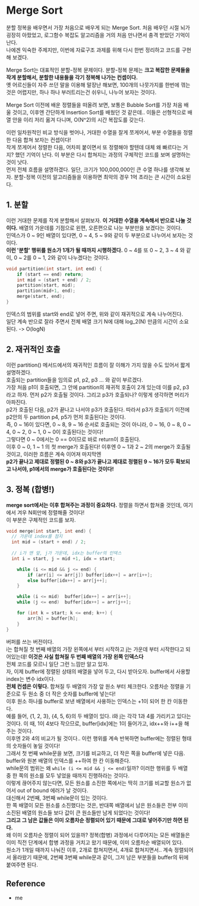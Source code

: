 # Merge Sort
분할 정복을 배우면서 가장 처음으로 배우게 되는 Merge Sort. 처음 배우던 시절 뇌가 굉장히 아팠었고, 로그함수 복잡도 알고리즘을 거의 처음 만나면서 충격 받았던 기억이 난다. <br> 
나에겐 익숙한 주제지만, 이번에 자료구조 과제를 위해 다시 한번 정리하고 코드를 구현해 보겠다. <Br>

Merge Sort는 대표적인 분할-정복 문제이다. 분할-정복 문제는 **크고 복잡한 문제들을 작게 분할해서, 분할한 내용들을 각기 정복해 나가는 컨셉이다.** <br>
옛 어르신들이 자주 쓰던 말을 이용해 말장난 해보면, 100개의 나뭇가지를 한번에 꺾는 것은 어렵지만, 하나 하나 부러트리는건 쉬우니, 나누어 보자는 것이다. <br>

Merge Sort 이전에 배운 정렬들을 떠올려 보면, 보통은 Bubble Sort를 가장 처음 배울 것이고, 이후엔 간단하게 Insertion Sort를 배웠던 것 같은데.. 이들은 선형적으로 배열 안을 이리 저리 옮겨 다니며, O(N^2)의 시간 복잡도를 갖는다. <br>

이런 일차원적인 비교 방식을 벗어나, 거대한 수열을 잘게 쪼게어서, 부분 수열들을 정렬한 다음 합쳐 보자는 컨셉이다! <br>
작게 쪼게어서 정렬한 다음, 어차피 붙이면서 또 정렬해야 할텐데 대체 왜 빠르다는 거지? 했던 기억이 난다. 이 부분은 다시 합쳐지는 과정의 구체적인 코드를 보며 설명하는 것이 낫다. <br>
먼저 전체 흐름을 설명하겠다.
일단, 크기가 100,000,000인 큰 수열 하나를 생각해 보자. 분할-정복 이전의 알고리즘들을 이용하면 최악의 경우 1억 초라는 큰 시간이 소요된다. <br> 

## 1. 분할
이런 거대한 문제를 작게 분할해서 살펴보자. **이 거대한 수열을 계속해서 반으로 나눌 것이다.** 배열의 가운데를 기점으로 왼편, 오른편으로 나눈 부분만을 보겠다는 것이다. <br>
인덱스가 0 ~ 9인 배열이 있다면, 0 ~ 4, 5 ~ 9와 같이 두 부분으로 나누어서 보자는 것이다. <br>
**이런 '분할' 행위를 원소가 1개가 될 때까지 시행하겠다.** 0 ~ 4를 또 0 ~ 2, 3 ~ 4 와 같이, 0 ~ 2를 0 ~ 1, 2와 같이 나누겠다는 것이다. <br>
```cpp
void partition(int start, int end) {
	if (start == end) return;
	int mid = (start + end) / 2;
	partition(start, mid);
	partition(mid+1, end);
	merge(start, end);
}
```
인덱스의 범위를 start와 end로 넣어 주면, 위와 같이 재귀적으로 계속 나누어진다. <br>
일단 계속 반으로 잘라 주면서 전체 배열 크기 N에 대해 log_2(N) 만큼의 시간이 소요된다.  -> O(logN)

## 2. 재귀적인 호출
이런 partition() 메서드에서의 재귀적인 흐름이 잘 이해가 가지 않을 수도 있어서 짧게 설명하겠다. <br>
호출되는 partition들을 임의로 p1, p2, p3 ... 와 같이 부르겠다. <br>
가장 처음 p1이 호출되면, 그 안에 partition의 재귀적 호출이 2개 있는데 이를 p2, p3라고 하자. 먼저 p2가 호출될 것이다. 그리고 p3가 호출되나? 이렇게 생각하면 머리가 아파진다. <br>
p2가 호출된 다음, p2가 끝나고 나서야 p3가 호출된다. 따라서 p3가 호출되기 이전에 p2안의 두 partition p4, p5가 먼저 호출된다는 것이다. <Br>
즉, 0 ~ 16이 있다면, 0 ~ 8, 9 ~ 16 순서로 호출되는 것이 아니라, 0 ~ 16, 0 ~ 8, 0 ~ 4, 0 ~ 2, 0 ~ 1, 0 ~ 0이 호출된다는 것이다! <br>
그렇다면 0 ~ 0에서는 0 == 0이므로 바로 return이 호출된다. <br> 이후 0 ~ 0, 1 ~ 1 의 첫 merge가 호출된다! 이후엔 0 ~ 1과 2 ~ 2의 merge가 호출될 것이고, 이러한 흐름은 계속 이어져 마지막엔 <br>
**p2가 끝나고 제대로 정렬된 0 ~ 8와 p3가 끝나고 제대로 정렬된 9 ~ 16가 모두 확보되고 나서야, p1에서의 merge가 호출된다는 것이다!** <br>


## 3. 정복 (합병!)
**merge sort에서는 이후 합쳐주는 과정이 중요하다.** 정렬을 하면서 합쳐줄 것인데, 여기에서 겨우 N회만에 정렬해줄 것이다! <br>
이 부분은 구체적인 코드를 보자.
```cpp
void merge(int start, int end) {
  // 가운데 index를 점지
  int mid = (start + end) / 2;
	
  // i가 맨 앞, j가 가운데, idx는 buffer의 인덱스
  int i = start, j = mid +1, idx = start;

	while (i <= mid && j <= end) {
		if (arr[i] <= arr[j]) buffer[idx++] = arr[i++];
		else buffer[idx++] = arr[j++];
	}

	while (i <= mid)  buffer[idx++] = arr[i++]; 
	while (j <= end)  buffer[idx++] = arr[j++];

	for (int k = start; k <= end; k++) {
		arr[h] = buffer[h];
	}
}
```
버퍼를 쓰는 버전이다. <br>
i는 합쳐질 첫 번째 배열의 가장 왼쪽에서 부터 시작하고 j는 가운데 부터 시작한다고 되어있는데! **이것은 사실 합쳐질 두 번째 배열의 가장 왼쪽 인덱스다** <br>
전체 코드를 모르니 일단 그런 느낌만 알고 있자. <br>
자, 이제 buffer에 정렬된 상태의 배열을 넣어 두고, 다시 받아오자. buffer에서 사용할 index는 변수 idx이다. <br>
**전체 컨셉은 이렇다.** 합쳐질 두 배열의 가장 앞 원소 부터 체크한다. 오름차순 정렬을 기준으로 두 원소 중 더 작은 숫자를 buffer에 넣는다! <br> 이후 원소 하나를 buffer로 보낸 배열에서 사용하는 인덱스는 +1이 되어 한 칸 이동한다. <br> 예를 들어, {1, 2, 3}, {4, 5, 6}의 두 배열이 있다. i와 j는 각각 1과 4를 가리키고 있다는 것이다. 이 때, 1이 4보다 작으므로, buffer[idx]에는 1이 들어가고, idx++와 i++을 해주는 것이다. <br>
이후엔 2와 4의 비교가 될 것이다.. 이런 행위를 계속 반복하면 buffer에는 정렬된 형태의 숫자들이 놓일 것이다! <br>
그래서 첫 번째 while문을 보면, 크기를 비교하고, 더 작은 쪽을 buffer에 넣은 다음. buffer와 원본 배열의 인덱스를 ++하여 한 칸 이동해준다. <br>
while문의 범위는 왜 `while (i <= mid && j <= end)`일까? 이러한 행위를 두 배열 중 한 쪽의 원소를 모두 넣었을 때까지 진행하라는 것이다. <br>
이렇게 끊어주지 않는다면, 모든 원소를 소진한 쪽에서는 딱히 크기를 비교할 원소가 없어서 out of bound 에러가 날 것이다. <Br>
대신해서 2번째, 3번째 while문이 있는 것이다. <br>
한 쪽 배열이 모든 원소를 소진했다는 것은, 반대쪽 배열에서 남은 원소들은 전부 이미 소진된 배열의 원소들 보다 값이 큰 원소들만 남게 되었다는 것이다! <br>
**그리고 그 남은 값들은 이미 오름차순 정렬되어 있기 때문에 그대로 넣어주기만 하면 된다.** <br>
왜 이미 오름차순 정렬이 되어 있을까? 정복(합병) 과정에서 다루어지는 모든 배열들은 이미 직전 단계에서 합병 과정을 거치고 왔기 때문에, 이미 오름차순 배열되어 있다. <Br> 
원소가 1개일 때까지 나눠진 이후, 2개로 합쳐지면서, 4개로 합쳐지면서.. 계속 정렬되어서 올라왔기 때문에, 2번째 3번째 while문과 같이, 그저 남은 부분들을 buffer의 뒤에 붙여주면 된다. 


## Reference
- me
